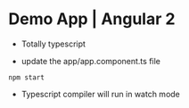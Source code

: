 # Demo App | Angular 2

* Totally typescript

* update the app/app.component.ts file

```
npm start
```

* Typescript compiler will run in watch mode
